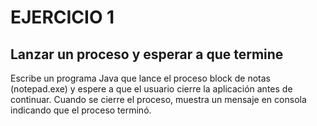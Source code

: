 # EJERCICIO 1
## Lanzar un proceso y esperar a que termine
Escribe un programa Java que lance el proceso block de notas (notepad.exe) y espere a que el usuario cierre la aplicación antes de continuar. Cuando se cierre el proceso, muestra un mensaje en consola indicando que el proceso terminó.